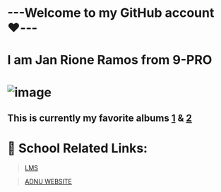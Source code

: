 # ---Welcome to **my GitHub account** ❤️---
# I am Jan Rione Ramos from 9-PRO
# ![image](https://user-images.githubusercontent.com/118333491/202354093-f717b9dc-a39f-4aab-adc2-33b90538698f.png)
## This is currently my favorite albums [1](https://open.spotify.com/album/3lS1y25WAhcqJDATJK70Mq) & [2](https://open.spotify.com/album/7jaSNQUBJbvfbZHLNFrV7P)
# 📓 School Related Links:
> [LMS](https://jhsportal.adnu.edu.ph/)

>[ADNU WEBSITE](https://jhsos.adnu.edu.ph/)
